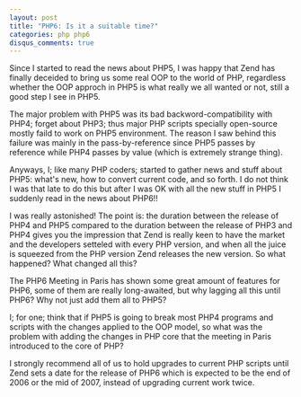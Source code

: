 ```yaml
---
layout: post
title: "PHP6: Is it a suitable time?"
categories: php php6
disqus_comments: true
---
```


Since I started to read the news about PHP5, I was happy that Zend has finally deceided to bring us some real OOP to the world of PHP, regardless whether the OOP approch in PHP5 is what really we all wanted or not, still a good step I see in PHP5.


The major problem with PHP5 was its bad backword-compatibility with PHP4; forget about PHP3; thus major PHP scripts specially open-source mostly faild to work on PHP5 environment. The reason I saw behind this failure was mainly in the pass-by-reference since PHP5 passes by reference while PHP4 passes by value (which is extremely strange thing).


Anyways, I; like many PHP coders; started to gather news and stuff about PHP5: what's new, how to convert current code, and so forth. I do not think I was that late to do this but after I was OK with all the new stuff in PHP5 I suddenly read in the news about PHP6!!


I was really astonished! The point is: the duration between the release of PHP4 and PHP5 compared to the duration between the release of PHP3 and PHP4 gives you the impression that Zend is really keen to have the market and the developers setteled with every PHP version, and when all the juice is squeezed from the PHP version Zend releases the new version. So what happened? What changed all this?


The PHP6 Meeting in Paris has shown some great amount of features for PHP6, some of them are really long-awaited, but why lagging all this until PHP6? Why not just add them all to PHP5?


I; for one; think that if PHP5 is going to break most PHP4 programs and scripts with the changes applied to the OOP model, so what was the problem with adding the changes in PHP core that the meeting in Paris introduced to the core of PHP?


I strongly recommend all of us to hold upgrades to current PHP scripts until Zend sets a date for the release of PHP6 which is expected to be the end of 2006 or the mid of 2007, instead of upgrading current work twice.